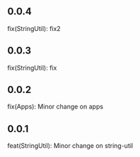 ## 0.0.4

fix(StringUtil): fix2


## 0.0.3

fix(StringUtil): fix


## 0.0.2

fix(Apps): Minor change on apps

## 0.0.1

feat(StringUtil): Minor change on string-util


